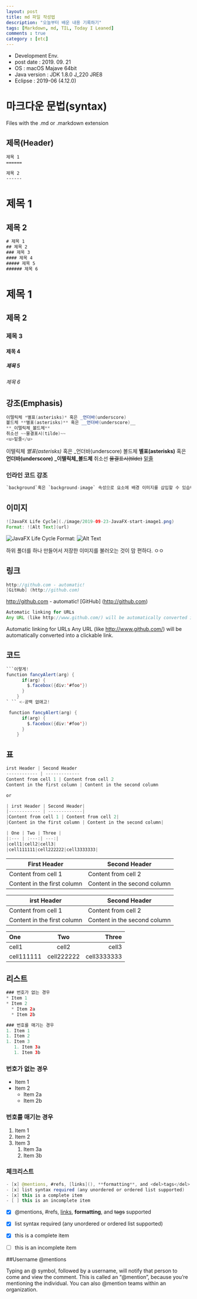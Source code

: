 ```yaml
---
layout: post
title: md 파일 작성법
description: "오늘부터 배운 내용 기록하기"
tags: [Markdown, md, TIL, Today I Leaned]
comments : true
category : [etc]
---
```

* Development Env.
* post date : 2019. 09. 21
* OS : macOS Majave 64bit
* Java version : JDK 1.8.0 J_220 JRE8
* Eclipse : 2019-06 (4.12.0)

# 마크다운 문법(syntax)

Files with the .md or .markdown extension

## 제목(Header)

```css
제목 1
======

제목 2
------
```

제목 1
======

제목 2
------

```css
# 제목 1
## 제목 2
### 제목 3
#### 제목 4
##### 제목 5
###### 제목 6
```
# 제목 1
## 제목 2
### 제목 3
#### 제목 4
##### 제목 5
###### 제목 6



## 강조(Emphasis)

```java
이텔릭체 *별표(asterisks)* 혹은 _언더바(underscore)
볼드체 **별표(asterisks)** 혹은 __언더바(underscore)__
**_이텔릭체_볼드체**
취소선 ~~물결표시(tilde)~~
<u>밑줄</u>
```

이텔릭체 *별표(asterisks)* 혹은 _언더바(underscore)
볼드체 **별표(asterisks)** 혹은 __언더바(underscore)__
**_이텔릭체_볼드체**
취소선 ~~물결표시(tilde)~~
<u>밑줄</u>

### 인라인 코드 강조

```java
`background`혹은 `background-image` 속성으로 요소에 배경 이미지를 삽입할 수 있습니다.
```

## 이미지

```java
![JavaFX Life Cycle](./image/2019-09-23-JavaFX-start-image1.png)
Format: ![Alt Text](url)
```

![JavaFX Life Cycle](./image/2019-09-23-JavaFX-start-image1.png)
Format: ![Alt Text](url)

하위 폴더를 하나 만들어서 저장한 이미지를 불러오는 것이 맘 편하다. ㅇㅇ


## 링크

```java
http://github.com - automatic!
[GitHub] (http://github.com)
```

http://github.com - automatic!
[GitHub] (http://github.com)

```java
Automatic linking for URLs
Any URL (like http://www.github.com/) will be automatically converted into a clickable link.
```

Automatic linking for URLs
Any URL (like http://www.github.com/) will be automatically converted into a clickable link.

## 코드

```java
```이렇게!
function fancyAlert(arg) {
      if(arg) {
        $.facebox({div:'#foo'})
      }
    }
` `` <-공백 없애고!
```

```java
 function fancyAlert(arg) {
      if(arg) {
        $.facebox({div:'#foo'})
      }
    }
```

## 표
```java
irst Header | Second Header
------------ | -------------
Content from cell 1 | Content from cell 2
Content in the first column | Content in the second column

or

| irst Header | Second Header|
|------------ | -------------|
|Content from cell 1 | Content from cell 2|
|Content in the first column | Content in the second column|

| One | Two | Three |
|:--- | :---:| ---:|
|cell1|cell2|cell3|
|cell111111|cell222222|cell3333333|

```

First Header | Second Header
------------ | -------------
Content from cell 1 | Content from cell 2
Content in the first column | Content in the second column


| irst Header | Second Header|
|------------ | -------------|
|Content from cell 1 | Content from cell 2|
|Content in the first column | Content in the second column|

| One | Two | Three |
|:--- | :---:| ---:|
|cell1|cell2|cell3|
|cell111111|cell222222|cell3333333|

## 리스트

```java
### 번호가 없는 경우
* Item 1
* Item 2
  * Item 2a
  * Item 2b

### 번호를 매기는 경우
1. Item 1
1. Item 2
1. Item 3
   1. Item 3a
   1. Item 3b
```
### 번호가 없는 경우
* Item 1
* Item 2
  * Item 2a
  * Item 2b

### 번호를 매기는 경우
1. Item 1
1. Item 2
1. Item 3
   1. Item 3a
   1. Item 3b

### 체크리스트

```java
- [x] @mentions, #refs, [links](), **formatting**, and <del>tags</del> supported
- [x] list syntax required (any unordered or ordered list supported)
- [x] this is a complete item
- [ ] this is an incomplete item
```

- [x] @mentions, #refs, [links](), **formatting**, and <del>tags</del> supported
- [x] list syntax required (any unordered or ordered list supported)
- [x] this is a complete item
- [ ] this is an incomplete item


##Username @mentions

Typing an @ symbol, followed by a username, will notify that person to come and view the comment. This is called an “@mention”, because you’re mentioning the individual. You can also @mention teams within an organization.

